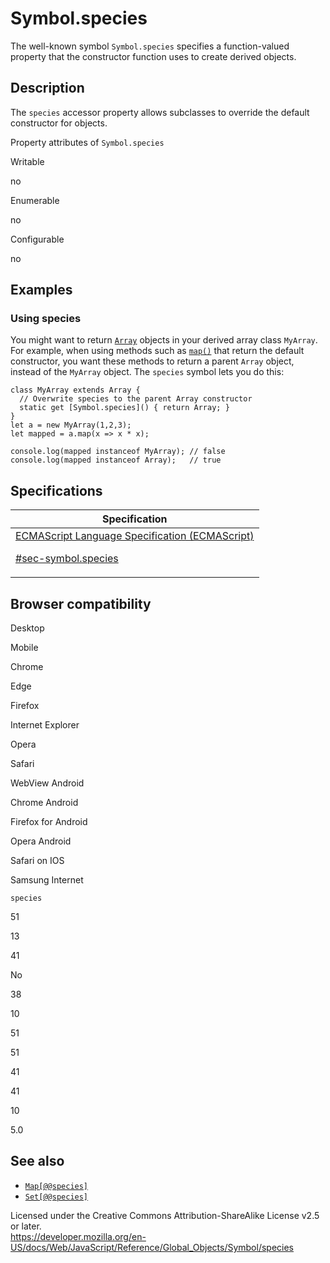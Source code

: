 # Symbol.species

The well-known symbol `Symbol.species` specifies a function-valued property that the constructor function uses to create derived objects.

## Description

The `species` accessor property allows subclasses to override the default constructor for objects.

Property attributes of `Symbol.species`

Writable

no

Enumerable

no

Configurable

no

## Examples

### Using species

You might want to return [`Array`](../array) objects in your derived array class `MyArray`. For example, when using methods such as [`map()`](../array/map) that return the default constructor, you want these methods to return a parent `Array` object, instead of the `MyArray` object. The `species` symbol lets you do this:

    class MyArray extends Array {
      // Overwrite species to the parent Array constructor
      static get [Symbol.species]() { return Array; }
    }
    let a = new MyArray(1,2,3);
    let mapped = a.map(x => x * x);

    console.log(mapped instanceof MyArray); // false
    console.log(mapped instanceof Array);   // true

## Specifications

<table><thead><tr class="header"><th>Specification</th></tr></thead><tbody><tr class="odd"><td><a href="https://tc39.es/ecma262/#sec-symbol.species">ECMAScript Language Specification (ECMAScript) 
<br/>

<span class="small">#sec-symbol.species</span></a></td></tr></tbody></table>

## Browser compatibility

Desktop

Mobile

Chrome

Edge

Firefox

Internet Explorer

Opera

Safari

WebView Android

Chrome Android

Firefox for Android

Opera Android

Safari on IOS

Samsung Internet

`species`

51

13

41

No

38

10

51

51

41

41

10

5.0

## See also

-   [`Map[@@species]`](../map/@@species)
-   [`Set[@@species]`](../set/@@species)

 
Licensed under the Creative Commons Attribution-ShareAlike License v2.5 or later.  
<a href="https://developer.mozilla.org/en-US/docs/Web/JavaScript/Reference/Global_Objects/Symbol/species" class="_attribution-link">https://developer.mozilla.org/en-US/docs/Web/JavaScript/Reference/Global_Objects/Symbol/species</a>
